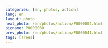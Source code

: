 ```yaml
---
categories: [en, photos, action]
lang: en
layout: photo
next_photo: /en/photos/action/P0000004.html
picname: P0000030
prev_photo: /en/photos/action/P0000041.html
tags: [Trees]
---
```


